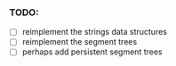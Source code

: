 ### TODO:

- [ ] reimplement the strings data structures
- [ ] reimplement the segment trees
- [ ] perhaps add persistent segment trees
